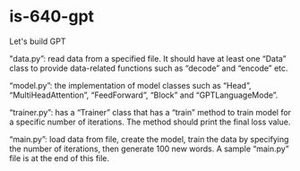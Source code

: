 # is-640-gpt 
Let's build GPT

"data.py”: read data from a specified file. It should have at least one “Data” class to provide data-related functions such as “decode” and “encode” etc.

“model.py”: the implementation of model classes such as “Head”, “MultiHeadAttention”, “FeedForward”, “Block” and “GPTLanguageMode”.

“trainer.py”: has a “Trainer” class that has a “train” method to train model for a specific number of iterations. The method should print the final loss value.

“main.py”: load data from file, create the model, train the data by specifying the number of iterations, then generate 100 new words. A sample “main.py” file is at the end of this file.
